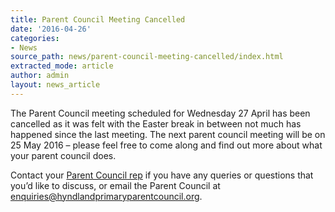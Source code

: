 ```yaml
---
title: Parent Council Meeting Cancelled
date: '2016-04-26'
categories:
- News
source_path: news/parent-council-meeting-cancelled/index.html
extracted_mode: article
author: admin
layout: news_article
---
```

The Parent Council meeting scheduled for Wednesday 27 April has been cancelled as it was felt with the Easter break in between not much has happened since the last meeting. The next parent council meeting will be on 25 May 2016 – please feel free to come along and find out more about what your parent council does.

Contact your [Parent Council rep](contact-us/) if you have any queries or questions that you’d like to discuss, or email the Parent Council at [enquiries@hyndlandprimaryparentcouncil.org](mailto:enquiries@hyndlandprimaryparentcouncil.org).
